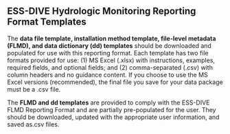 ## ESS-DIVE Hydrologic Monitoring Reporting Format Templates

The **data file template, installation method template, file-level metadata (FLMD), and data dictionary (dd) templates** should be downloaded and populated for use with this reporting format. Each template has two file formats provided for use: (1) MS Excel (.xlsx) with instructions, examples, required fields, and optional fields; and (2) comma-separated (.csv) with column headers and no guidance content. If you choose to use the MS Excel versions (recommended), the final file you save for your data package must be a .csv file. 

The **FLMD and dd templates** are provided to comply with the ESS-DIVE FLMD Reporting Format and are partially pre-populated for the user. They should be downloaded, updated with the appropriate user information, and saved as.csv files. 
